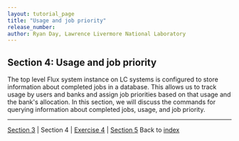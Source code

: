 ```yaml
---
layout: tutorial_page
title: "Usage and job priority"
release_number:
author: Ryan Day, Lawrence Livermore National Laboratory
---
```


## Section 4: Usage and job priority
The top level Flux system instance on LC systems is configured to store information about completed jobs in a database. This allows us to track usage by users and banks and assign job priorities based on that usage and the bank's allocation. In this section, we will discuss the commands for querying information about completed jobs, usage, and job priority.

---
[Section 3](/flux/section3) | Section 4 | [Exercise 4](/flux/exercise4) | [Section 5](/flux/section5)
Back to [index](/flux/index)
